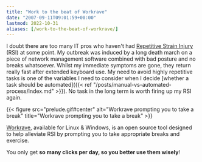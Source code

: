 ```yaml
---
title: "Work to the beat of Workrave"
date: "2007-09-11T09:01:59+00:00"
lastmod: 2022-10-31
aliases: [/work-to-the-beat-of-workrave/]
---
```


I doubt there are too many IT pros who haven't had [Repetitive Strain Injury](https://en.wikipedia.org/wiki/Repetitive_strain_injury) (RSI) at some point. My outbreak was induced by a long death march on a piece of network management software combined with bad posture and no breaks whatsoever. Whilst my immediate symptoms are gone, they return really fast after extended keyboard use. My need to avoid highly repetitive tasks is one of the variables I need to consider when I decide [whether a task should be automated]({{< ref "/posts/manual-vs-automated-process/index.md" >}}). No task in the long term is worth firing up my RSI again.

{{< figure src="prelude.gif#center" alt="Workrave prompting you to take a break" title="Workrave prompting you to take a break" >}}

[Workrave](http://www.workrave.org/), available for Linux &amp; Windows, is an open source tool designed to help alleviate RSI by prompting you to take appropriate breaks and exercise.

You only get **so many clicks per day, so you better use them wisely**!

